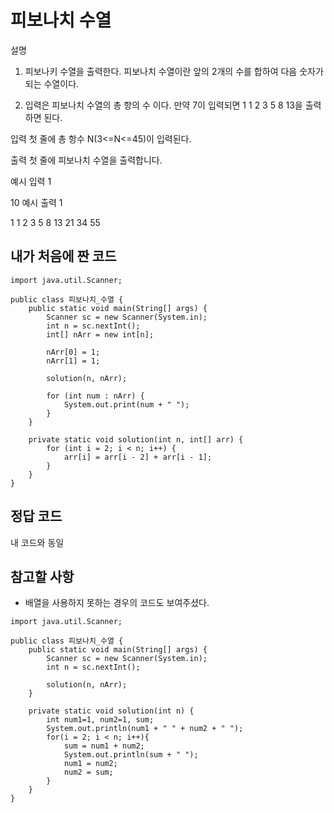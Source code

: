 # 피보나치 수열

설명

1) 피보나키 수열을 출력한다. 피보나치 수열이란 앞의 2개의 수를 합하여 다음 숫자가 되는 수열이다.

2) 입력은 피보나치 수열의 총 항의 수 이다. 만약 7이 입력되면 1 1 2 3 5 8 13을 출력하면 된다.


입력
첫 줄에 총 항수 N(3<=N<=45)이 입력된다.


출력
첫 줄에 피보나치 수열을 출력합니다.


예시 입력 1 

10
예시 출력 1

1 1 2 3 5 8 13 21 34 55

## 내가 처음에 짠 코드

```
import java.util.Scanner;

public class 피보나치_수열 {
    public static void main(String[] args) {
        Scanner sc = new Scanner(System.in);
        int n = sc.nextInt();
        int[] nArr = new int[n];

        nArr[0] = 1;
        nArr[1] = 1;

        solution(n, nArr);

        for (int num : nArr) {
            System.out.print(num + " ");
        }
    }

    private static void solution(int n, int[] arr) {
        for (int i = 2; i < n; i++) {
            arr[i] = arr[i - 2] + arr[i - 1];
        }
    }
}
```

## 정답 코드

내 코드와 동일

## 참고할 사항

- 배열을 사용하지 못하는 경우의 코드도 보여주셨다.
```
import java.util.Scanner;

public class 피보나치_수열 {
    public static void main(String[] args) {
        Scanner sc = new Scanner(System.in);
        int n = sc.nextInt();

        solution(n, nArr);
    }

    private static void solution(int n) {
        int num1=1, num2=1, sum;
        System.out.println(num1 + " " + num2 + " ");
        for(i = 2; i < n; i++){
            sum = num1 + num2;
            System.out.println(sum + " ");
            num1 = num2;
            num2 = sum;
        }
    }
}
```